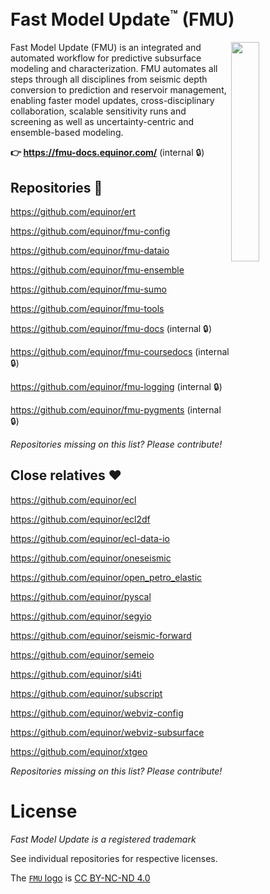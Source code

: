# Fast Model Update<sup><small>™</small></sup> (FMU)
<img align="right" width="30%" src="./logo/fmu_logo_with_text.svg">

Fast Model Update (FMU) is an integrated and automated workflow for predictive subsurface modeling and characterization. FMU automates all steps through all disciplines from seismic depth conversion to prediction and reservoir management, enabling faster model updates, cross-disciplinary collaboration, scalable sensitivity runs and screening as well as uncertainty-centric and ensemble-based modeling.

**👉 https://fmu-docs.equinor.com/** (internal 🔒)


## Repositories 🧩
https://github.com/equinor/ert

https://github.com/equinor/fmu-config

https://github.com/equinor/fmu-dataio

https://github.com/equinor/fmu-ensemble

https://github.com/equinor/fmu-sumo

https://github.com/equinor/fmu-tools

https://github.com/equinor/fmu-docs (internal 🔒)

https://github.com/equinor/fmu-coursedocs (internal 🔒)

https://github.com/equinor/fmu-logging (internal 🔒)

https://github.com/equinor/fmu-pygments (internal 🔒)

_Repositories missing on this list? Please contribute!_

## Close relatives ❤
https://github.com/equinor/ecl

https://github.com/equinor/ecl2df

https://github.com/equinor/ecl-data-io

https://github.com/equinor/oneseismic

https://github.com/equinor/open_petro_elastic

https://github.com/equinor/pyscal

https://github.com/equinor/segyio

https://github.com/equinor/seismic-forward

https://github.com/equinor/semeio

https://github.com/equinor/si4ti

https://github.com/equinor/subscript

https://github.com/equinor/webviz-config

https://github.com/equinor/webviz-subsurface

https://github.com/equinor/xtgeo


_Repositories missing on this list? Please contribute!_


# License
_Fast Model Update is a registered trademark_

See individual repositories for respective licenses.

The [`FMU` logo](./logo/) is [CC BY-NC-ND 4.0](https://creativecommons.org/licenses/by-nc-nd/4.0/)

